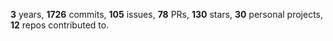 **3** years, **1726** commits, **105** issues, **78** PRs, **130** stars, **30** personal projects, **12** repos contributed to.
